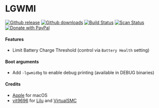 # LGWMI

[![Github release](https://img.shields.io/github/release/hieplpvip/LGWMI.svg?color=blue)](https://github.com/hieplpvip/LGWMI/releases/latest)
[![Github downloads](https://img.shields.io/github/downloads/hieplpvip/LGWMI/total.svg?color=blue)](https://github.com/hieplpvip/LGWMI/releases)
[![Build Status](https://travis-ci.com/hieplpvip/LGWMI.svg?branch=master)](https://travis-ci.com/hieplpvip/LGWMI)
[![Scan Status](https://scan.coverity.com/projects/21851/badge.svg)](https://scan.coverity.com/projects/21851)
[![Donate with PayPal](https://img.shields.io/badge/paypal-donate-red.svg)](https://paypal.me/lebhiep)

#### Features
- Limit Battery Charge Threshold (control via `Battery Health` setting)

#### Boot arguments
- Add `-lgwmidbg` to enable debug printing (available in DEBUG binaries)

#### Credits
- [Apple](https://www.apple.com) for macOS
- [vit9696](https://github.com/vit9696) for [Lilu](https://github.com/acidanthera/Lilu) and [VirtualSMC](https://github.com/acidanthera/VirtualSMC)
